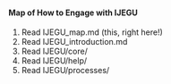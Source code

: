 #### Map of How to Engage with IJEGU

1. Read IJEGU_map.md (this, right here!)
2. Read IJEGU_introduction.md
3. Read IJEGU/core/
4. Read IJEGU/help/
5. Read IJEGU/processes/
